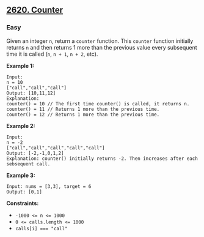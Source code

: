## [2620. Counter](https://leetcode.com/problems/counter/)

### Easy

Given an integer `n`, return a `counter` function. This `counter` function initially returns `n` and then returns 1 more than the previous value every subsequent time it is called (`n`, `n + 1`, `n + 2`, etc).

**Example 1:**

```
Input:
n = 10
["call","call","call"]
Output: [10,11,12]
Explanation:
counter() = 10 // The first time counter() is called, it returns n.
counter() = 11 // Returns 1 more than the previous time.
counter() = 12 // Returns 1 more than the previous time.
```

**Example 2:**

```
Input:
n = -2
["call","call","call","call","call"]
Output: [-2,-1,0,1,2]
Explanation: counter() initially returns -2. Then increases after each sebsequent call.
```

**Example 3:**

```
Input: nums = [3,3], target = 6
Output: [0,1]
```

**Constraints:**

- `-1000 <= n <= 1000`
- `0 <= calls.length <= 1000`
- `calls[i] === "call"`
